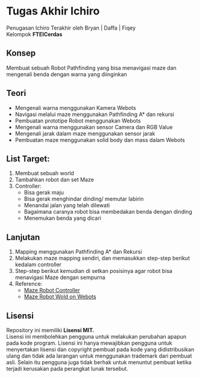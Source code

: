# Tugas Akhir Ichiro
Penugasan Ichiro Terakhir oleh Bryan | Daffa | Fiqey      
Kelompok **FTEICerdas**

## Konsep
Membuat sebuah Robot Pathfinding yang bisa menavigasi maze dan mengenali benda dengan warna yang diinginkan

## Teori
* Mengenali warna menggunakan Kamera Webots
* Navigasi melalui maze menggunakan Pathfinding A* dan rekursi
* Pembuatan prototipe Robot menggunakan Webots
* Mengenali warna menggunakan sensor Camera dan RGB Value
* Mengenali jarak dalam maze menggunakan sensor jarak
* Pembuatan maze menggunakan solid body dan mass dalam Webots

## List Target:
1. Membuat sebuah world  
2. Tambahkan robot dan set Maze  
3. Controller:  
   * Bisa gerak maju
   * Bisa gerak menghindar dinding/ memutar labirin
   * Menandai jalan yang telah dilewati
   * Bagaimana caranya robot bisa membedakan benda dengan dinding
   * Menemukan benda yang dicari

## Lanjutan
1. Mapping menggunakan Pathfinding A* dan Rekursi
2. Melakukan maze mapping sendiri, dan memasukkan step-step berikut kedalam controller
3. Step-step berikut kemudian di setkan posisinya agar robot bisa menavigasi Maze dengan sempurna
4. Reference:
   * [Maze Robot Controller](https://github.com/haoransh/Maze-Robot-on-Webots/tree/master/controllers/maze_controller)
   * [Maze Robot Wold on Webots](https://github.com/haoransh/Maze-Robot-on-Webots/tree/master/worlds)

## Lisensi  

Repository ini memiliki **Lisensi MIT.**      
Lisensi ini membolehkan pengguna untuk melakukan perubahan apapun pada kode program. Lisensi ini hanya mewajibkan pengguna untuk menyertakan lisensi dan copyright pembuat pada kode yang didistribusikan ulang dan tidak ada larangan untuk menggunakan trademark dari pembuat asli. Selain itu pengguna juga tidak berhak untuk menuntut pembuat ketika terjadi kerusakan pada perangkat lunak tersebut.
